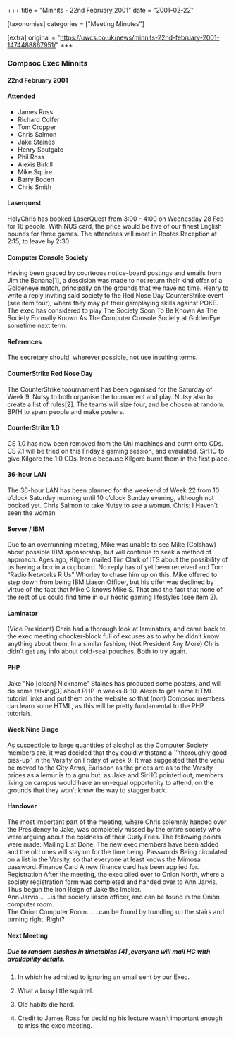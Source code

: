+++
title = "Minnits - 22nd February 2001"
date = "2001-02-22"

[taxonomies]
categories = ["Meeting Minutes"]

[extra]
original = "https://uwcs.co.uk/news/minnits-22nd-february-2001-1474488867951/"
+++

### Compsoc Exec Minnits

#### 22nd February 2001

#### Attended

  - James Ross
  - Richard Colfer
  - Tom Cropper
  - Chris Salmon
  - Jake Staines
  - Henry Soutgate
  - Phil Ross
  - Alexis Birkill
  - Mike Squire
  - Barry Boden
  - Chris Smith

#### Laserquest

HolyChris has booked LaserQuest from 3:00 - 4:00 on Wednesday 28 Feb for 16 people. With NUS card, the price would be five of our finest English pounds for three games. The attendees will meet in Rootes Reception at 2:15, to leave by 2:30.

#### Computer Console Society

Having been graced by courteous notice-board postings and emails from Jim the Banana\[1\], a descision was made to not return their kind offer of a Goldeneye match, principally on the grounds that we have no time. Henry to write a reply inviting said society to the Red Nose Day CounterStrike event (see item four), where they may pit their gamplaying skills against POKE. The exec has considered to play The Society Soon To Be Known As The Society Formally Known As The Computer Console Society at GoldenEye sometime next term.

#### References

The secretary should, wherever possible, not use insulting terms.

#### CounterStrike Red Nose Day

The CounterStrike toournament has been oganised for the Saturday of Week 9. Nutsy to both organise the tournament and play. Nutsy also to create a list of rules\[2\]. The teams will size four, and be chosen at random. BPfH to spam people and make posters.

#### CounterStrike 1.0

CS 1.0 has now been removed from the Uni machines and burnt onto CDs. CS 7.1 will be tried on this Friday’s gaming session, and evaulated. SirHC to give Kilgore the 1.0 CDs. Ironic because Kilgore burnt them in the first place.

#### 36-hour LAN

The 36-hour LAN has been planned for the weekend of Week 22 from 10 o’clock Saturday morning until 10 o’clock Sunday evening, although not booked yet. Chris Salmon to take Nutsy to see a woman. Chris: I Haven’t seen the woman

#### Server / IBM

Due to an overrunning meeting, Mike was unable to see Mike (Colshaw) about possible IBM sponsorship, but will continue to seek a method of approach. Ages ago, Kilgore mailed Tim Clark of ITS about the possibility of us having a box in a cupboard. No reply has of yet been received and Tom “Radio Networks R Us” Whorley to chase him up on this. Mike offered to step down from being IBM Liason Officer, but his offer was declined by virtue of the fact that Mike C knows Mike S. That and the fact that none of the rest of us could find time in our hectic gaming lifestyles (see item 2).

#### Laminator

(Vice President) Chris had a thorough look at laminators, and came back to the exec meeting chocker-block full of excuses as to why he didn’t know anything about them. In a similar fashion, (Not President Any More) Chris didn’t get any info about cold-seal pouches. Both to try again.

#### PHP

Jake “No \[clean\] Nickname” Staines has produced some posters, and will do some talking\[3\] about PHP in weeks 8-10. Alexis to get some HTML tutorial links and put them on the website so that (non) Compsoc members can learn some HTML, as this will be pretty fundamental to the PHP tutorials.

#### Week Nine Binge

As susceptible to large quantities of alcohol as the Computer Society members are, it was decided that they could withstand a \`’‘thoroughly good piss-up’’ in the Varsity on Friday of week 9. It was suggested that the venu be moved to the City Arms, Earlsdon as the prices are as to the Varsity prices as a lemur is to a gnu but, as Jake and SirHC pointed out, members living on campus would have an un-equal opportunity to attend, on the grounds that they won’t know the way to stagger back.

#### Handover

The most important part of the meeting, where Chris solemnly handed over the Presidency to Jake, was completely missed by the entire society who were arguing about the coldness of their Curly Fries. The following points were made: Mailing List Done. The new exec members have been added and the old ones will stay on for the time being. Passwords Being circulated on a list in the Varsity, so that everyone at least knows the Mimosa password. Finance Card A new finance card has been applied for. Registration After the meeting, the exec piled over to Onion North, where a society registration form was completed and handed over to Ann Jarvis. Thus begun the Iron Reign of Jake the Implier.  
Ann Jarvis… …is the society liason officer, and can be found in the Onion computer room.  
The Onion Computer Room… …can be found by trundling up the stairs and turning right. Right?

#### Next Meeting

##### Due to random clashes in timetables \[4\] ,everyone will mail HC with availability details.

1.  In which he admitted to ignoring an email sent by our Exec.

2.  What a busy little squirrel.

3.  Old habits die hard.

4.  Credit to James Ross for deciding his lecture wasn’t important enough to miss the exec meeting.
